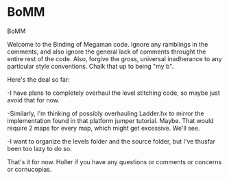 # BoMM
BoMM

Welcome to the Binding of Megaman code. 
Ignore any ramblings in the comments, and also ignore the general lack of comments throught the entire rest of the code. Also, forgive the gross, universal inadherance to any particular style conventions. Chalk that up to being "my b".


Here's the deal so far:

-I have plans to completely overhaul the level stitching code, so maybe just avoid that for now.

-Similarly, I'm thinking of possibly overhauling Ladder.hx to mirror the implementation found in that platform jumper tutorial. Maybe. That would require 2 maps for every map, which might get excessive. We'll see.

-I want to organize the levels folder and the source folder, but I've thusfar been too lazy to do so. 


That's it for now. Holler if you have any questions or comments or concerns or cornucopias.

